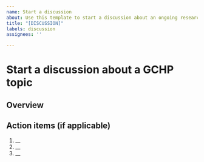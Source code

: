 ```yaml
---
name: Start a discussion
about: Use this template to start a discussion about an ongoing research matter or open-ended development project in GCHP.
title: "[DISCUSSION]"
labels: discussion
assignees: ''

---
```


# Start a discussion about a GCHP topic
<!--- STOP!  BEFORE YOU SUBMIT THIS ISSUE, PLEASE READ THE FOLLOWING: -->
<!--- --> 
<!--- 1. Only post a GCHP discussion in this issue.
<!--- To instead create a discussion for GEOS-Chem or HEMCO, please use these links: -->
<!--- https://github.com/geoschem/geos-chem/issues -->
<!--- https://github.com/geoschem/hemco/issues -->
<!--- --->

## Overview
<!--- Please provide a clear and concise overview of the topic for discussion. -->

## Action items (if applicable)
<!--- If applicable, please provide a list of action items or tasks in the spaces marked by `__`. -->
1. __
2. __
3. __
